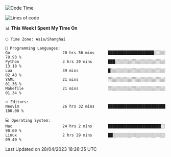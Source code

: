 <!--START_SECTION:waka-->
![Code Time](http://img.shields.io/badge/Code%20Time-1%2C327%20hrs%2042%20mins-blue)

![Lines of code](https://img.shields.io/badge/From%20Hello%20World%20I%27ve%20Written-269.3%20thousand%20lines%20of%20code-blue)

📊 **This Week I Spent My Time On** 

```text
🕑︎ Time Zone: Asia/Shanghai

💬 Programming Languages: 
Go                       20 hrs 56 mins      ████████████████████░░░░░   78.93 % 
Python                   3 hrs 29 mins       ███░░░░░░░░░░░░░░░░░░░░░░   13.18 % 
Lua                      39 mins             █░░░░░░░░░░░░░░░░░░░░░░░░   02.48 % 
YAML                     21 mins             ░░░░░░░░░░░░░░░░░░░░░░░░░   01.36 % 
Makefile                 21 mins             ░░░░░░░░░░░░░░░░░░░░░░░░░   01.34 % 

🔥 Editors: 
Neovim                   26 hrs 32 mins      █████████████████████████   100.00 % 

💻 Operating System: 
Mac                      24 hrs 2 mins       ███████████████████████░░   90.60 % 
Linux                    2 hrs 29 mins       ██░░░░░░░░░░░░░░░░░░░░░░░   09.40 % 
```


 Last Updated on 28/04/2023 18:26:35 UTC
<!--END_SECTION:waka-->
